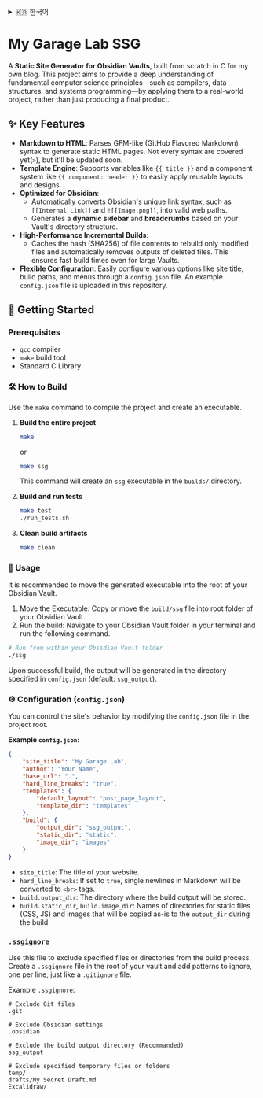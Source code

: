 <details>
<summary>🇰🇷 한국어</summary>

# My Garage Lab SSG

제 블로그를 위해 C언어로 처음부터 직접 개발한 **Obsidian Vault용 정적 사이트 생성기(Static Site Generator)**입니다. 이 프로젝트는 단순한 결과물 생성을 넘어, 컴파일러, 자료구조, 시스템 프로그래밍 등 컴퓨터 과학의 근본 원리를 실제 프로젝트에 적용하며 깊이 있게 이해하는 것을 목표로 합니다.

## ✨ 주요 기능

  * **Markdown to HTML**: GFM(GitHub Flavored Markdown)과 유사한 문법을 파싱하여 정적 HTML 페이지를 생성합니다. 아직 몇몇 문법(참조 등)은 커버하지 못했지만, 추후 기능 추가 예정입니다.
  * **템플릿 엔진**: `{{ title }}`과 같은 변수와 `{{ component: header }}` 같은 컴포넌트 시스템을 지원하여, 재사용 가능한 레이아웃과 디자인을 쉽게 적용할 수 있습니다.
  * **Obsidian 최적화**:
      * `[[내부 링크]]`나 `![[이미지.png]]` 같은 Obsidian 고유의 링크 문법을 올바른 웹 경로로 자동 변환합니다.
      * Vault의 디렉토리 구조를 기반으로 **동적 사이드바**와 **Breadcrumb**을 자동으로 생성합니다.
  * **고성능 증분 빌드 (Incremental Build)**:
      * 파일 내용의 해시(SHA256)를 캐싱하여, 변경된 파일만 다시 빌드하고 삭제된 파일의 결과물은 자동으로 제거합니다. 이를 통해 대규모 Vault에서도 빠른 빌드 속도를 유지합니다.
  * **유연한 설정**: `config.json` 파일을 통해 사이트 제목, 빌드 경로, 메뉴 등 다양한 옵션을 쉽게 설정할 수 있습니다. 예시로 `config.json`이 repository에 업로드되어 있습니다.

## 🚀 시작하기

### 필요 사항

  * `gcc` 컴파일러
  * `make` 빌드 도구
  * `C` 표준 라이브러리

### 🛠️ 빌드 방법

프로젝트를 컴파일하고 실행 파일을 생성하려면 `make` 명령어를 사용하세요.

1.  **전체 프로젝트 빌드**

    ```bash
    make
    ```

    또는

    ```bash
    make ssg
    ```

    위 명령어를 실행하면 `builds/` 디렉토리에 `ssg` 실행 파일이 생성됩니다.

2.  **테스트 빌드 및 실행**

    ```bash
    make test
    ./run_tests.sh
    ```

3.  **빌드 결과물 삭제**

    ```bash
    make clean
    ```

### 🏃 사용법

생성된 실행 파일을 Obsidian Vault의 루트 디렉토리로 옮겨서 사용해주세요.

1. 실행 파일 이동: `build/ssg` 파일을 복사하거나 이동하여 사용하고자 하는 Obsidian Vault의 최상위 폴더에 넣어주세요.
2. 빌드 실행: 터미널에서 Obsidian Vault 폴더로 이동한 뒤, 아래 명령어를 실행합니다.

```bash
# Obsidian Vault 폴더 안에서 실행
./ssg
```

빌드가 성공적으로 완료되면 `config.json`에 지정된 출력 디렉토리(기본값: `ssg_output`)에 결과물이 생성됩니다.

### ⚙️ 설정 (`config.json`)

프로젝트 루트의 `config.json` 파일을 수정하여 사이트의 동작을 제어할 수 있습니다.

**예시 `config.json`:**

```json
{
	"site_title": "My Garage Lab",
	"author": "Your Name",
	"base_url": ".",
	"hard_line_breaks": "true",
	"templates": {
		"default_layout": "post_page_layout",
		"template_dir": "templates"
	},
	"build": {
		"output_dir": "ssg_output",
		"static_dir": "static",
		"image_dir": "images"
	}
}
```

  * `site_title`: 웹사이트의 제목입니다.
  * `hard_line_breaks`: `true`로 설정하면 마크다운에서 엔터 한 번만으로도 줄바꿈(`<br>`)이 적용됩니다.
  * `build.output_dir`: 빌드 결과물이 저장될 디렉토리 이름입니다.
  * `build.static_dir`, `build.image_dir`: 빌드 시 그대로 `output_dir`에 복사될 정적 파일(CSS, JS) 및 이미지 디렉토리의 이름입니다.

`.ssgignore`

빌드 과정에서 특정 파일이나 디렉토리를 제외하고 싶을 때 사용합니다. Vault의 루트 디렉토리에 `.ssgignore` 파일을 생성하고, `.gitignore`와 동일한 방식으로 제외할 경로를 한 줄에 하나씩 추가하면 됩니다.

예시 `.ssgignore`:

```
# Git 관련 파일 제외
.git

# Obsidian 관련 파일 제외
.obsidian

# 빌드 결과물 디렉토리 제외 (권장)
ssg_output

# 특정 임시 파일이나 폴더 제외
temp/
drafts/My Secret Draft.md
.excalidraw/
```

</details>

# My Garage Lab SSG

A **Static Site Generator for Obsidian Vaults**, built from scratch in C for my own blog. This project aims to provide a deep understanding of fundamental computer science principles—such as compilers, data structures, and systems programming—by applying them to a real-world project, rather than just producing a final product.

## ✨ Key Features

  * **Markdown to HTML**: Parses GFM-like (GitHub Flavored Markdown) syntax to generate static HTML pages. Not every syntax are covered yet(`>`), but it'll be updated soon.
  * **Template Engine**: Supports variables like `{{ title }}` and a component system like `{{ component: header }}` to easily apply reusable layouts and designs.
  * **Optimized for Obsidian**:
      * Automatically converts Obsidian's unique link syntax, such as `[[Internal Link]]` and `![[Image.png]]`, into valid web paths.
      * Generates a **dynamic sidebar** and **breadcrumbs** based on your Vault's directory structure.
  * **High-Performance Incremental Builds**:
      * Caches the hash (SHA256) of file contents to rebuild only modified files and automatically removes outputs of deleted files. This ensures fast build times even for large Vaults.
  * **Flexible Configuration**: Easily configure various options like site title, build paths, and menus through a `config.json` file. An example `config.json` file is uploaded in this repository.

## 🚀 Getting Started

### Prerequisites

  * `gcc` compiler
  * `make` build tool
  * Standard C Library

### 🛠️ How to Build

Use the `make` command to compile the project and create an executable.

1.  **Build the entire project**

    ```bash
    make
    ```

    or

    ```bash
    make ssg
    ```

    This command will create an `ssg` executable in the `builds/` directory.

2.  **Build and run tests**

    ```bash
    make test
    ./run_tests.sh
    ```

3.  **Clean build artifacts**

    ```bash
    make clean
    ```

### 🏃 Usage

It is recommended to move the generated executable into the root of your Obsidian Vault.

1. Move the Executable: Copy or move the `build/ssg` file into root folder of your Obsidian Vault.
2. Run the build: Navigate to your Obsidian Vault folder in your terminal and run the following command.

```Bash
# Run from within your Obsidian Vault folder
./ssg
```

Upon successful build, the output will be generated in the directory specified in `config.json` (default: `ssg_output`).

### ⚙️ Configuration (`config.json`)

You can control the site's behavior by modifying the `config.json` file in the project root.

**Example `config.json`:**

```json
{
	"site_title": "My Garage Lab",
	"author": "Your Name",
	"base_url": ".",
	"hard_line_breaks": "true",
	"templates": {
		"default_layout": "post_page_layout",
		"template_dir": "templates"
	},
	"build": {
		"output_dir": "ssg_output",
		"static_dir": "static",
		"image_dir": "images"
	}
}
```

  * `site_title`: The title of your website.
  * `hard_line_breaks`: If set to `true`, single newlines in Markdown will be converted to `<br>` tags.
  * `build.output_dir`: The directory where the build output will be stored.
  * `build.static_dir`, `build.image_dir`: Names of directories for static files (CSS, JS) and images that will be copied as-is to the `output_dir` during the build.

### `.ssgignore`

Use this file to exclude specified files or directories from the build process. Create a `.ssgignore` file in the root of your vault and add patterns to ignore, one per line, just like a `.gitignore` file.

Example `.ssgignore`:

```
# Exclude Git files
.git

# Exclude Obsidian settings
.obsidian

# Exclude the build output directory (Recommanded)
ssg_output

# Exclude specified temporary files or folders
temp/
drafts/My Secret Draft.md
Excalidraw/
```

